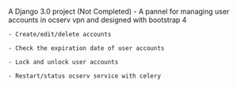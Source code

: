 A Django 3.0 project  (Not Completed)
    - A pannel for managing user accounts in ocserv vpn 
        and designed with bootstrap 4

    - Create/edit/delete accounts

    - Check the expiration date of user accounts

    - Lock and unlock user accounts
    
    - Restart/status ocserv service with celery




